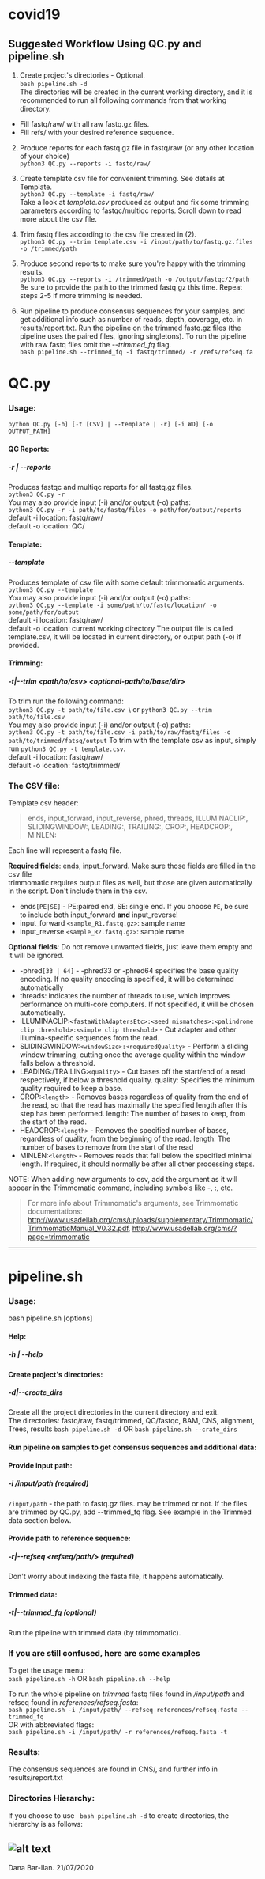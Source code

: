 # covid19

## Suggested Workflow Using QC.py and pipeline.sh
1. Create project's directories - Optional. \
`bash pipeline.sh -d` \
The directories will be created in the current working directory, and it is recommended to run all following commands 
from that working directory.
* Fill fastq/raw/ with all raw fastq.gz files. 
* Fill refs/ with your desired reference sequence.

2. Produce reports for each fastq.gz file in fastq/raw (or any other location of your choice) \
`python3 QC.py --reports -i fastq/raw/`

3. Create template csv file for convenient trimming. See details at Template. \
`python3 QC.py --template -i fastq/raw/ ` \
Take a look at _template.csv_ produced as output and fix some trimming parameters according to fastqc/multiqc reports.
Scroll down to read more about the csv file.  

4. Trim fastq files according to the csv file created in (2). \
`python3 QC.py --trim template.csv -i /input/path/to/fastq.gz.files -o /trimmed/path` 

5. Produce second reports to make sure you're happy with the trimming results. \
`python3 QC.py --reports -i /trimmed/path -o /output/fastqc/2/path` \
Be sure to provide the path to the trimmed fastq.gz this time. Repeat steps 2-5 if more trimming is needed.

6. Run pipeline to produce consensus sequences for your samples, and get additional info such as number of reads, depth, 
coverage, etc. in results/report.txt. Run the pipeline on the trimmed fastq.gz files (the pipeline uses 
the paired files, ignoring singletons). 
To run the pipeline with raw fastq files omit the _--trimmed_fq_ flag. \
`bash pipeline.sh --trimmed_fq -i fastq/trimmed/ -r /refs/refseq.fa` 

# QC.py
### Usage:
`python QC.py [-h] [-t [CSV] | --template | -r] [-i WD] [-o OUTPUT_PATH]`
#### QC Reports:
##### -r | --reports
Produces fastqc and multiqc reports for all fastq.gz files. \
`python3 QC.py -r` \
You may also provide input (-i) and/or output (-o) paths: \
`python3 QC.py -r -i path/to/fastq/files -o path/for/output/reports`
default -i location: fastq/raw/ \
default -o location: QC/ 

#### Template:
##### --template 
Produces template of csv file with some default trimmomatic arguments.\
`python3 QC.py --template`\
You may also provide input (-i) and/or output (-o) paths: \
`python3 QC.py --template -i some/path/to/fastq/location/ -o some/path/for/output` \
default -i location: fastq/raw/ \
default -o location: current working directory
The output file is called template.csv, it will be located in current directory, or output path (-o) if provided.

#### Trimming:
##### -t|--trim <path/to/csv> <optional-path/to/base/dir>
To trim run the following command:\
`python3 QC.py -t path/to/file.csv `\ or
`python3 QC.py --trim path/to/file.csv`\
You may also provide input (-i) and/or output (-o) paths: \
`python3 QC.py -t path/to/file.csv -i path/to/raw/fastq/files -o path/to/trimmed/fatsq/output`
To trim with the template csv as input, simply run `python3 QC.py -t template.csv`.\
default -i location: fastq/raw/ \
default -o location: fastq/trimmed/

### The CSV file:
Template csv header:
>ends, input_forward, input_reverse, phred, threads, ILLUMINACLIP:, SLIDINGWINDOW:, LEADING:, TRAILING:, CROP:,
>HEADCROP:, MINLEN: 

Each line will represent a fastq file.

**Required fields**: ends, input_forward. Make sure those fields are filled in the csv file \
trimmomatic requires output files as well, but those are given automatically in the script. Don't include them in the csv.
* ends`[PE|SE]` - PE:paired end, SE: single end. If you choose `PE`, be sure to include both input_forward **and**  input_reverse! 
* input_forward `<sample_R1.fastq.gz>`: sample name
* input_reverse `<sample_R2.fastq.gz>`: sample name

**Optional fields**: 
Do not remove unwanted fields, just leave them empty and it will be ignored.
* -phred`[33 | 64]` -  -phred33 or -phred64 specifies the base quality encoding. If no quality encoding is specified,
it will be determined automatically 
* threads<int>: indicates the number of threads to use, which improves performance on multi-core
computers. If not specified, it will be chosen automatically. 
* ILLUMINACLIP:`<fastaWithAdaptersEtc>:<seed mismatches>:<palindrome clip
threshold>:<simple clip threshold>` - Cut adapter and other illumina-specific sequences from the read. 
* SLIDINGWINDOW:`<windowSize>:<requiredQuality>` -  Perform a sliding window trimming, cutting once the average quality 
within the window falls below a threshold. 
* LEADING:/TRAILING:`<quality>` - Cut bases off the start/end of a read respectively, if below a threshold quality. 
quality: Specifies the minimum quality required to keep a base.
* CROP:`<length>`  - Removes bases regardless of quality from the end of the read, so that the read has maximally
the specified length after this step has been performed. length: The number of bases to keep, from the start of the read.
* HEADCROP:`<length>` - Removes the specified number of bases, regardless of quality, from the beginning of the read.
length: The number of bases to remove from the start of the read
* MINLEN:`<length>` - Removes reads that fall below the specified minimal length.  If required, it should
normally be after all other processing steps. 

NOTE: When adding new arguments to csv, add the argument as it will appear in the Trimmomatic command,
 including symbols like -, :, etc. 
 
>For more info about Trimmomatic's arguments, see Trimmomatic documentations:
>http://www.usadellab.org/cms/uploads/supplementary/Trimmomatic/TrimmomaticManual_V0.32.pdf,
>http://www.usadellab.org/cms/?page=trimmomatic
---------------
# pipeline.sh
### Usage:
 bash pipeline.sh [options]

#### Help:
##### -h | --help

#### Create project's directories:
##### -d|--create_dirs 
Create all the project directories in the current directory and exit. \
The directories: fastq/raw, fastq/trimmed, QC/fastqc, BAM, CNS, alignment, Trees, results
`bash pipeline.sh -d` OR `bash pipeline.sh --crate_dirs`

#### Run pipeline on samples to get consensus sequences and additional data:
#### Provide input path:
##### -i /input/path (required)
`/input/path` - the path to fastq.gz files. may be trimmed or not. If the files are trimmed by QC.py, add --trimmed_fq 
flag. See example in the Trimmed data section below. 

#### Provide path to reference sequence:
##### -r|--refseq <refseq/path/> (required)
Don't worry about indexing the fasta file, it happens automatically.

#### Trimmed data:
##### -t|--trimmed_fq (optional)
Run the pipeline with trimmed data (by trimmomatic).

### If you are still confused, here are some examples
To get the usage menu: \
`bash pipeline.sh -h` OR `bash pipeline.sh --help`

To run the whole pipeline on _trimmed_ fastq files found in _/input/path_ and refseq found in _references/refseq.fasta_:\
`bash pipeline.sh -i /input/path/ --refseq references/refseq.fasta --trimmed_fq` \
OR with abbreviated flags: \
`bash pipeline.sh -i /input/path/ -r references/refseq.fasta -t`

### Results:
The consensus sequences are found in CNS/, and further info in results/report.txt

### Directories Hierarchy:
If you choose to use ` bash pipeline.sh -d` to create directories, the hierarchy is as follows:

![alt text](https://github.com/ShebaVirals/covid19/blob/master/dirs_hierarchy.png?raw=true)
---------------
Dana Bar-Ilan. 
21/07/2020